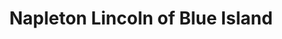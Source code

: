 ---
title: "Napleton Lincoln of Blue Island"
url: /blue-island/napleton-lincoln-of-blue-island/
shop: Autohaus
---